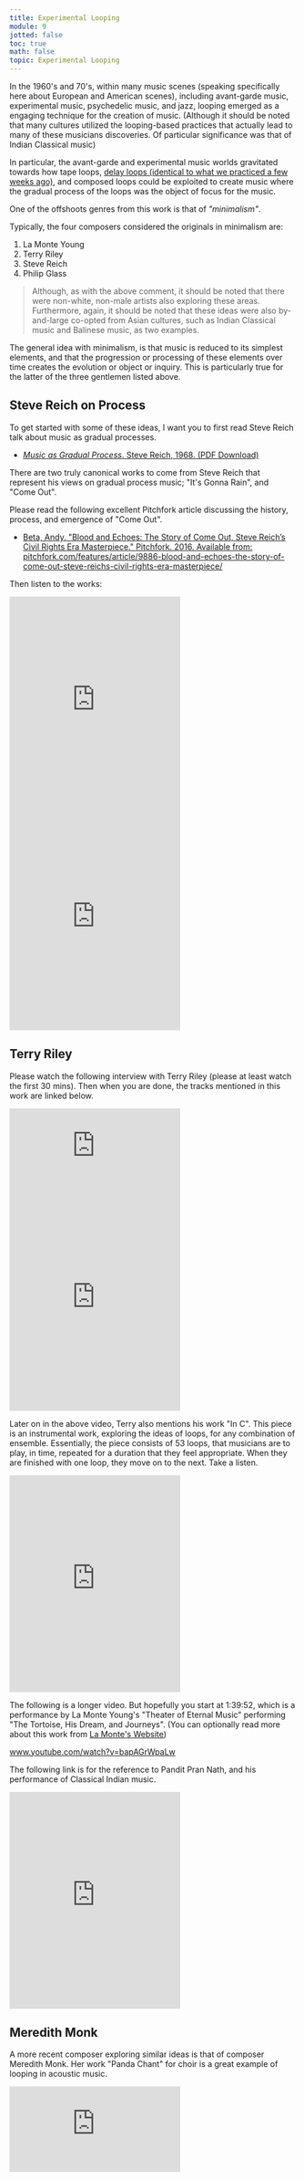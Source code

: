 ```yaml
---
title: Experimental Looping
module: 9
jotted: false
toc: true
math: false
topic: Experimental Looping
---
```


In the 1960's and 70's, within many music scenes (speaking specifically here about European and American scenes), including avant-garde music, experimental music, psychedelic music, and jazz, looping emerged as a engaging technique for the creation of music. (Although it should be noted that many cultures utilized the looping-based practices that actually lead to many of these musicians discoveries. Of particular significance was that of Indian Classical music)

In particular, the avant-garde and experimental music worlds gravitated towards how tape loops, [delay loops (identical to what we practiced a few weeks ago)]({{site.baseurl}}/modules/week-7/delay/), and composed loops could be exploited to create music where the gradual process of the loops was the object of focus for the music.

One of the offshoots genres from this work is that of _"minimalism"_.

Typically, the four composers considered the originals in minimalism are:

1. La Monte Young
2. Terry Riley
3. Steve Reich
4. Philip Glass

> Although, as with the above comment, it should be noted that there were non-white, non-male artists also exploring these areas. Furthermore, again, it should be noted that these ideas were also by-and-large co-opted from Asian cultures, such as Indian Classical music and Balinese music, as two examples.

The general idea with minimalism, is that music is reduced to its simplest elements, and that the progression or processing of these elements over time creates the evolution or object or inquiry. This is particularly true for the latter of the three gentlemen listed above.

## Steve Reich on Process

To get started with some of these ideas, I want you to first read Steve Reich talk about music as gradual processes.

- [_Music as Gradual Process_. Steve Reich, 1968. (PDF Download)](https://github.com/Montana-Media-Arts/intro-to-sonic-arts/raw/master/resources/reich-music_as_gradual_process.pdf)

There are two truly canonical works to come from Steve Reich that represent his views on gradual process music; "It's Gonna Rain", and "Come Out".

Please read the following excellent Pitchfork article discussing the history, process, and emergence of "Come Out".

- [Beta, Andy. "Blood and Echoes: The Story of Come Out, Steve Reich’s Civil Rights Era Masterpiece." Pitchfork. 2016. Available from: pitchfork.com/features/article/9886-blood-and-echoes-the-story-of-come-out-steve-reichs-civil-rights-era-masterpiece/](https://pitchfork.com/features/article/9886-blood-and-echoes-the-story-of-come-out-steve-reichs-civil-rights-era-masterpiece/)

Then listen to the works:

<iframe src="https://open.spotify.com/embed/track/09amRjBuSV8sXtLaE2C0qf" width="300" height="380" frameborder="0" allowtransparency="true" allow="encrypted-media"></iframe>

<iframe src="https://open.spotify.com/embed/track/3A3CoehU4LKShfck8XJYU7" width="300" height="380" frameborder="0" allowtransparency="true" allow="encrypted-media"></iframe>

## Terry Riley

Please watch the following interview with Terry Riley (please at least watch the first 30 mins). Then when you are done, the tracks mentioned in this work are linked below.

<div class="embed-responsive embed-responsive-16by9"><iframe class="embed-responsive-item" src="https://www.youtube.com/embed/IpxV1Vpxa9Q" frameborder="0" allow="accelerometer; autoplay; encrypted-media; gyroscope; picture-in-picture" allowfullscreen></iframe></div>

<iframe src="https://open.spotify.com/embed/track/1xVj6ITFqUyO5Tt8gna5BC" width="300" height="380" frameborder="0" allowtransparency="true" allow="encrypted-media"></iframe>

Later on in the above video, Terry also mentions his work "In C". This piece is an instrumental work, exploring the ideas of loops, for any combination of ensemble. Essentially, the piece consists of 53 loops, that musicians are to play, in time, repeated for a duration that they feel appropriate. When they are finished with one loop, they move on to the next. Take a listen.

<iframe src="https://open.spotify.com/embed/track/2q5NfHsScyIyJxLAAmaPbm" width="300" height="380" frameborder="0" allowtransparency="true" allow="encrypted-media"></iframe>

The following is a longer video. But hopefully you start at 1:39:52, which is a performance by La Monte Young's "Theater of Eternal Music" performing "The Tortoise, His Dream, and Journeys". (You can optionally read more about this work from [La Monte's Website](https://www.melafoundation.org/theatre.pdf))

www.youtube.com/watch?v=bapAGrWpaLw

The following link is for the reference to Pandit Pran Nath, and his performance of Classical Indian music.

<iframe src="https://open.spotify.com/embed/track/7pTUO9gIg5Ai0dGnliIoHN" width="300" height="380" frameborder="0" allowtransparency="true" allow="encrypted-media"></iframe>


## Meredith Monk

A more recent composer exploring similar ideas is that of composer Meredith Monk. Her work "Panda Chant" for choir is a great example of looping in acoustic music.

<div class="embed-responsive embed-responsive-16by9"><iframe class="embed-responsive-item" src="https://www.youtube.com/embed/Sm06nqdG9wU" frameborder="0" allow="accelerometer; autoplay; encrypted-media; gyroscope; picture-in-picture" allowfullscreen></iframe></div>
